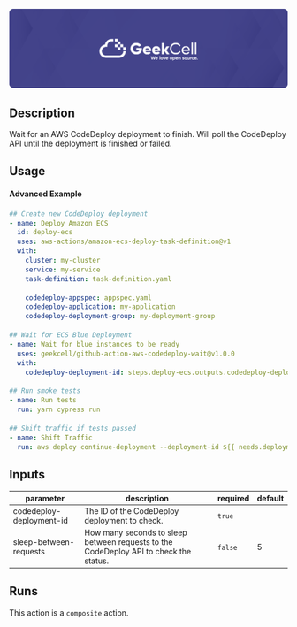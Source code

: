 [![Geek Cell GmbH](https://raw.githubusercontent.com/geekcell/.github/main/geekcell-github-banner.png)](https://www.geekcell.io/)

<!-- action-docs-description -->
## Description

Wait for an AWS CodeDeploy deployment to finish. Will poll the CodeDeploy API until the deployment is finished or failed.
<!-- action-docs-description -->

## Usage

#### Advanced Example
``` yaml
## Create new CodeDeploy deployment
- name: Deploy Amazon ECS
  id: deploy-ecs
  uses: aws-actions/amazon-ecs-deploy-task-definition@v1
  with:
    cluster: my-cluster
    service: my-service
    task-definition: task-definition.yaml

    codedeploy-appspec: appspec.yaml
    codedeploy-application: my-application
    codedeploy-deployment-group: my-deployment-group

## Wait for ECS Blue Deployment
- name: Wait for blue instances to be ready
  uses: geekcell/github-action-aws-codedeploy-wait@v1.0.0
  with:
    codedeploy-deployment-id: steps.deploy-ecs.outputs.codedeploy-deployment-id

## Run smoke tests
- name: Run tests
  run: yarn cypress run

## Shift traffic if tests passed
- name: Shift Traffic
  run: aws deploy continue-deployment --deployment-id ${{ needs.deployment.outputs.codedeploy-deployment-id }}
```

<!-- action-docs-inputs -->
## Inputs

| parameter | description | required | default |
| --- | --- | --- | --- |
| codedeploy-deployment-id | The ID of the CodeDeploy deployment to check. | `true` |  |
| sleep-between-requests | How many seconds to sleep between requests to the CodeDeploy API to check the status. | `false` | 5 |
<!-- action-docs-inputs -->

<!-- action-docs-outputs -->

<!-- action-docs-outputs -->

<!-- action-docs-runs -->
## Runs

This action is a `composite` action.
<!-- action-docs-runs -->
